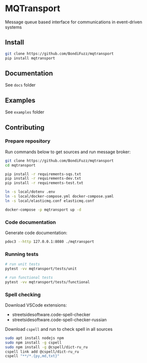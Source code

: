 # MQTransport

Message queue based interface for communications in event-driven systems

## Install

```bash
git clone https://github.com/BondiFuzz/mqtransport
pip install mqtransport
```

## Documentation

See `docs` folder

## Examples

See `examples` folder

## Contributing

### Prepare repository

Run commands below to get sources and run message broker:

```bash
git clone https://github.com/BondiFuzz/mqtransport
cd mqtransport

pip install -r requirements-sqs.txt
pip install -r requirements-dev.txt
pip install -r requirements-test.txt

ln -s local/dotenv .env
ln -s local/docker-compose.yml docker-compose.yaml
ln -s local/elasticmq.conf elasticmq.conf

docker-compose -p mqtransport up -d
```

### Code documentation

Generate code documentation:

```bash
pdoc3 --http 127.0.0.1:8080 ./mqtransport
```

### Running tests

```bash
# run unit tests
pytest -vv mqtransport/tests/unit

# run functional tests
pytest -vv mqtransport/tests/functional
```

### Spell checking

Download VSCode extensions:
- streetsidesoftware.code-spell-checker
- streetsidesoftware.code-spell-checker-russian

Download `cspell` and run to check spell in all sources

```bash
sudo apt install nodejs npm
sudo npm install -g cspell
sudo npm install -g @cspell/dict-ru_ru
cspell link add @cspell/dict-ru_ru
cspell "**/*.{py,md,txt}"
```